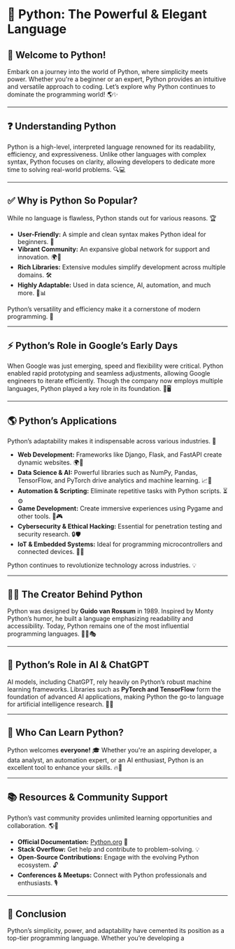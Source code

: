 # 🐍 **Python: The Powerful & Elegant Language**

## 🎯 **Welcome to Python!**
Embark on a journey into the world of Python, where simplicity meets power. Whether you're a beginner or an expert, Python provides an intuitive and versatile approach to coding. Let’s explore why Python continues to dominate the programming world! 🌎✨

---

## ❓ **Understanding Python**
Python is a high-level, interpreted language renowned for its readability, efficiency, and expressiveness. Unlike other languages with complex syntax, Python focuses on clarity, allowing developers to dedicate more time to solving real-world problems. 🔍💻

---

## ✅ **Why is Python So Popular?**
While no language is flawless, Python stands out for various reasons. 🏆

- **User-Friendly:** A simple and clean syntax makes Python ideal for beginners. 📖
- **Vibrant Community:** An expansive global network for support and innovation. 🌍💬
- **Rich Libraries:** Extensive modules simplify development across multiple domains. 🛠️
- **Highly Adaptable:** Used in data science, AI, automation, and much more. 🔄📊

Python’s versatility and efficiency make it a cornerstone of modern programming. 🚀

---

## ⚡ **Python’s Role in Google’s Early Days**
When Google was just emerging, speed and flexibility were critical. Python enabled rapid prototyping and seamless adjustments, allowing Google engineers to iterate efficiently. Though the company now employs multiple languages, Python played a key role in its foundation. 🔬🖥️

---

## 🌎 **Python’s Applications**
Python’s adaptability makes it indispensable across various industries. 🔗

- **Web Development:** Frameworks like Django, Flask, and FastAPI create dynamic websites. 🌍📱
- **Data Science & AI:** Powerful libraries such as NumPy, Pandas, TensorFlow, and PyTorch drive analytics and machine learning. 📈🤖
- **Automation & Scripting:** Eliminate repetitive tasks with Python scripts. ⏳⚙️
- **Game Development:** Create immersive experiences using Pygame and other tools. 🎲🎮
- **Cybersecurity & Ethical Hacking:** Essential for penetration testing and security research. 🔒🛡️
- **IoT & Embedded Systems:** Ideal for programming microcontrollers and connected devices. 📡🔧

Python continues to revolutionize technology across industries. 💡

---

## 👨‍🔬 **The Creator Behind Python**
Python was designed by **Guido van Rossum** in 1989. Inspired by Monty Python’s humor, he built a language emphasizing readability and accessibility. Today, Python remains one of the most influential programming languages. 👨‍💻🎭

---

## 🤖 **Python’s Role in AI & ChatGPT**
AI models, including ChatGPT, rely heavily on Python’s robust machine learning frameworks. Libraries such as **PyTorch and TensorFlow** form the foundation of advanced AI applications, making Python the go-to language for artificial intelligence research. 🧠🔗

---

## 🌱 **Who Can Learn Python?**
Python welcomes **everyone!** 🎓 Whether you're an aspiring developer, a data analyst, an automation expert, or an AI enthusiast, Python is an excellent tool to enhance your skills. 🔥📌

---

## 📚 **Resources & Community Support**
Python’s vast community provides unlimited learning opportunities and collaboration. 🌎🤝

- **Official Documentation:** [Python.org](https://www.python.org) 📜
- **Stack Overflow:** Get help and contribute to problem-solving. 💡
- **Open-Source Contributions:** Engage with the evolving Python ecosystem. 🔓
- **Conferences & Meetups:** Connect with Python professionals and enthusiasts. 🎙️

---

## 🎯 **Conclusion**
Python’s simplicity, power, and adaptability have cemented its position as a top-tier programming language. Whether you’re developing a
